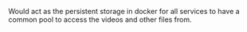 Would act as the persistent storage in docker for all services to have a common pool to access the videos  and other files from. 
